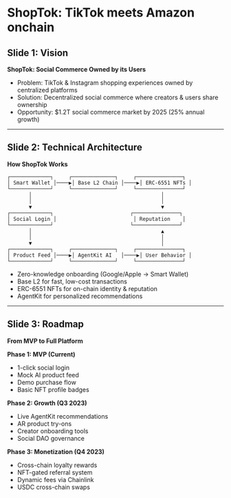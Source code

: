 # ShopTok: TikTok meets Amazon onchain

## Slide 1: Vision

**ShopTok: Social Commerce Owned by its Users**

* Problem: TikTok & Instagram shopping experiences owned by centralized platforms
* Solution: Decentralized social commerce where creators & users share ownership
* Opportunity: $1.2T social commerce market by 2025 (25% annual growth)

---

## Slide 2: Technical Architecture

**How ShopTok Works**

```
┌─────────────┐     ┌──────────────┐     ┌───────────────┐
│ Smart Wallet │────▶│ Base L2 Chain │────▶│ ERC-6551 NFTs │
└─────────────┘     └──────────────┘     └───────────────┘
       │                                          │
       │                                          │
       ▼                                          ▼
┌─────────────┐                         ┌───────────────┐
│ Social Login │                         │ Reputation    │
└─────────────┘                         └───────────────┘
       │                                          ▲
       │                                          │
       ▼                                          │
┌─────────────┐     ┌──────────────┐     ┌───────────────┐
│ Product Feed │────▶│ AgentKit AI   │────▶│ User Behavior │
└─────────────┘     └──────────────┘     └───────────────┘
```

* Zero-knowledge onboarding (Google/Apple → Smart Wallet)
* Base L2 for fast, low-cost transactions
* ERC-6551 NFTs for on-chain identity & reputation
* AgentKit for personalized recommendations

---

## Slide 3: Roadmap

**From MVP to Full Platform**

**Phase 1: MVP (Current)**
* 1-click social login
* Mock AI product feed
* Demo purchase flow
* Basic NFT profile badges

**Phase 2: Growth (Q3 2023)**
* Live AgentKit recommendations
* AR product try-ons
* Creator onboarding tools
* Social DAO governance

**Phase 3: Monetization (Q4 2023)**
* Cross-chain loyalty rewards
* NFT-gated referral system
* Dynamic fees via Chainlink
* USDC cross-chain swaps 